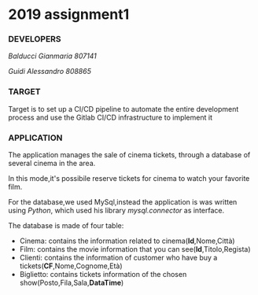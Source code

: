 # 2019 assignment1

### DEVELOPERS
*Balducci Gianmaria 807141*

*Guidi Alessandro 808865*

### TARGET
Target is to set up a CI/CD pipeline to automate the entire development process and use the Gitlab CI/CD infrastructure to implement it


### APPLICATION
The application manages the sale of cinema tickets, through a database of several cinema in the area.

In this mode,it's possibile reserve tickets for cinema to watch your favorite film.

For the database,we used MySql,instead the application is was written using *Python*,  which used his library *mysql.connector* as interface.  

The database is made of four table:
*  Cinema: contains the information related to cinema(**Id**,Nome,Città)
*  Film: contains the movie information that you can see(**Id**,Titolo,Regista)
*  Clienti: contains the information of customer who have buy a tickets(**CF**,Nome,Cognome,Età)
*  Biglietto: contains tickets information of the chosen show(Posto,Fila,Sala,**DataTime**)

